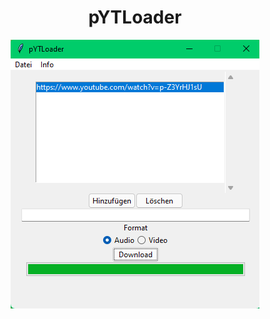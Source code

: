 <div align="center">
  <h1>pYTLoader</h1>
  <img src="https://github.com/chriz63/pYTLoader/blob/master/images/pYTLoader.png">
</div>
